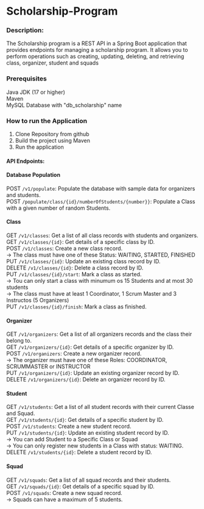 # Scholarship-Program

### Description:
The Scholarship program is a REST API in a Spring Boot application that provides endpoints for managing a scholarship program. 
It allows you to perform operations such as creating, updating, deleting, and retrieving class, organizer, student and squads

### Prerequisites
Java JDK (17 or higher) <br />
Maven <br />
MySQL Database with "db_scholarship" name <br />

### How to run the Application
1. Clone Repository from github
2. Build the project using Maven
3. Run the application



#### API Endpoints:

#### Database Population<br />
POST `/v1/populate`: Populate the database with sample data for organizers and students.<br />
POST `/populate/class/{id}/numberOfStudents/{number}}`: Populate a Class with a given number of random Students. <br />

#### Class<br/>
GET `/v1/classes`: Get a list of all class records with students and organizers. <br/>
GET `/v1/classes/{id}`: Get details of a specific class by ID. <br />
POST `/v1/classes`: Create a new class record.<br />
    -> The class must have one of these Status: WAITING, STARTED, FINISHED    
PUT `/v1/classes/{id}`: Update an existing class record by ID.<br />
DELETE `/v1/classes/{id}`: Delete a class record by ID.<br />
PUT `/v1/classes/{id}/start`: Mark a class as started.<br/>
    -> Tou can only start a class with minumum os 15 Students and at most 30 students <br />
    -> The class must have at least 1 Coordinator, 1 Scrum Master and 3 Instructos (5 Organizers)  <br />
PUT `/v1/classes/{id}/finish`: Mark a class as finished.<br />

#### Organizer<br />
GET `/v1/organizers`: Get a list of all organizers records and the class their belong to.<br />
GET `/v1/organizers/{id}`: Get details of a specific organizer by ID.<br />
POST `/v1/organizers`: Create a new organizer record.<br />
    -> The organizer must have one of these Roles: COORDINATOR, SCRUMMASTER or INSTRUCTOR <br/>
PUT `/v1/organizers/{id}`: Update an existing organizer record by ID.<br />
DELETE `/v1/organizers/{id}`: Delete an organizer record by ID.<br />

#### Student<br />
GET `/v1/students`: Get a list of all student records with their current Classe and Squad.<br />
GET `/v1/students/{id}`: Get details of a specific student by ID.<br />
POST `/v1/students`: Create a new student record.<br />
PUT `/v1/students/{id}`: Update an existing student record by ID.<br/>
    -> You can add Student to a Specific Class or Squad<br/>
    -> You can only register new students in a Class with status: WAITING. <br />
DELETE `/v1/students/{id}`: Delete a student record by ID.<br />

#### Squad<br />

GET `/v1/squads`: Get a list of all squad records and their students.<br />
GET `/v1/squads/{id}`: Get details of a specific squad by ID.<br />
POST `/v1/squads`: Create a new squad record.<br />
    -> Squads can have a maximum of 5 students.












